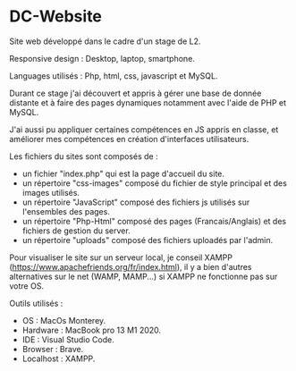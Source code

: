 # DC-Website

Site web développé dans le cadre d'un stage de L2.

Responsive design : Desktop, laptop, smartphone.

Languages utilisés : Php, html, css, javascript et MySQL.

Durant ce stage j'ai découvert et appris à gérer une base de donnée distante et à faire des pages dynamiques notamment avec l'aide de PHP et MySQL.

J'ai aussi pu appliquer certaines compétences en JS appris en classe, et améliorer mes compétences en création d'interfaces utilisateurs.

Les fichiers du sites sont composés de : 
  - un fichier "index.php" qui est la page d'accueil du site.
  - un répertoire "css-images" composé du fichier de style principal et des images utilisés.
  - un répertoire "JavaScript" composé des fichiers js utilisés sur l'ensembles des pages.
  - un répertoire "Php-Html" composé des pages (Francais/Anglais) et des fichiers de gestion du server.
  - un répertoire "uploads" composé des fichiers uploadés par l'admin.

Pour visualiser le site sur un serveur local, je conseil XAMPP (https://www.apachefriends.org/fr/index.html), il y a bien d'autres alternatives sur le net (WAMP, MAMP...) si XAMPP ne fonctionne pas sur votre OS.

Outils utilisés :

  - OS : MacOs Monterey.
  - Hardware : MacBook pro 13 M1 2020.
  - IDE : Visual Studio Code.
  - Browser : Brave.
  - Localhost : XAMPP.
